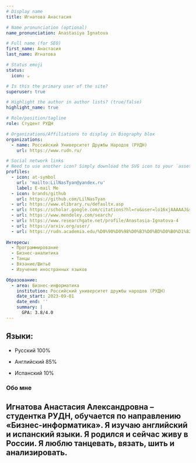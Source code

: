 ```yaml
---
# Display name
title: Игнатова Анастасия

# Name pronunciation (optional)
name_pronunciation: Anastasiya Ignatova

# Full name (for SEO)
first_name: Анастасия
last_name: Игнатова

# Status emoji
status:
  icon: ☕️

# Is this the primary user of the site?
superuser: true

# Highlight the author in author lists? (true/false)
highlight_name: true

# Role/position/tagline
role: Студент РУДН

# Organizations/Affiliations to display in Biography blox
organizations:
  - name: Российский Университет Дружбы Народов (РУДН)
    url: https://www.rudn.ru/

# Social network links
# Need to use another icon? Simply download the SVG icon to your `assets/media/icons/` folder.
profiles:
  - icon: at-symbol
    url: 'mailto:LilNasTyan@yandex.ru'
    label: E-mail Me
  - icon: brands/github
    url: https://github.com/LilNasTyan
  - url: https://www.elibrary.ru/defaultx.asp
  - url: https://scholar.google.com/citations?hl=ru&user=lo16xjAAAAAJ&scilu=&scisig=AIIUsnMAAAAAZnWr3O9x-UeHhvs-Hj0PwHC98Lk&gmla=AOAOcb0-pkTgEfWjLW1qS7wkzx963DliI0yXa_3TpMs8eVyv2CfYpD_NdJxv_MMOxdHZUPJLgUUl8SngFcPZF0r2tf9pR9Fi0BK7ddhAySnzTGmZMxD9P6cSNQiAUk-k_s4LEMeD-by3NQ&sciund=2788414796530509394
  - url: https://www.mendeley.com/search/
  - url: https://www.researchgate.net/profile/Anastasia-Ignatova-4
  - url: https://arxiv.org/user/
  - url: https://rudn.academia.edu/%D0%90%D0%98%D0%B3%D0%BD%D0%B0%D1%82%D0%BE%D0%B2%D0%B0
  
Интересы:
  - Программирование
  - Бизнес-аналитика
  - Танцы
  - Вязание/Шитьё
  - Изучение иностранных языков

Образование:
  - area: Бизнес-информатика
    institution: Российский университет дружбы народов (РУДН)
    date_start: 2023-09-01
    date_end: ''
    summary: |
      GPA: 3.8/4.0
---
```


## Языки:
  - Русский
    100%
    
  - Английский
    85%
    
  - Испанский
    10%


### Обо мне

Игнатова Анастасия Александровна – студентка РУДН, обучается по направлению «Бизнес-информатика». Я изучаю английский и испанский языки. Я родился и сейчас живу в России. Я люблю танцевать, вязать, шить и анализировать.
---
